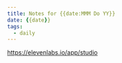 ```yaml
---
title: Notes for {{date:MMM Do YY}}
date: {{date}}
tags:
  - daily
---
```


https://elevenlabs.io/app/studio

